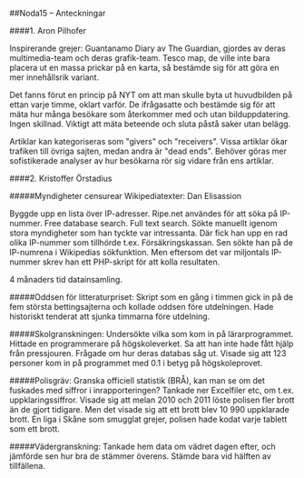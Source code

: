 ##Noda15 – Anteckningar


####1. Aron Pilhofer

Inspirerande grejer: Guantanamo Diary av The Guardian, gjordes av deras multimedia-team och deras grafik-team. Tesco map, de ville inte bara placera ut en massa prickar på en karta, så bestämde sig för att göra en mer innehållsrik variant.

Det fanns förut en princip på NYT om att man skulle byta ut huvudbilden på ettan varje timme, oklart varför. De ifrågasatte och bestämde sig för att mäta hur många besökare som återkommer med och utan bilduppdatering. Ingen skillnad. Viktigt att mäta beteende och sluta påstå saker utan belägg.

Artiklar kan kategoriseras som "givers" och "receivers". Vissa artiklar ökar trafiken till övriga sajten, medan andra är "dead ends". Behöver göras mer sofistikerade analyser av hur besökarna rör sig vidare från ens artiklar.

####2. Kristoffer Örstadius

#####Myndigheter censurear Wikipediatexter:
Dan Elisassion

Byggde upp en lista över IP-adresser.
Ripe.net användes för att söka på IP-nummer. Free database search. Full text search. Sökte manuellt igenom stora myndigheter som han tyckte var intressanta. Där fick han upp en rad olika IP-nummer som tillhörde t.ex. Försäkringskassan. Sen sökte han på de IP-numrena i Wikipedias sökfunktion. Men eftersom det var miljontals IP-nummer skrev han ett PHP-skript för att kolla resultaten.

4 månaders tid datainsamling.

#####Oddsen för litteraturpriset:
Skript som en gång i timmen gick in på de fem största bettingsajterna och kollade oddsen före utdelningen. Hade historiskt tenderat att sjunka timmarna före utdelning.

#####Skolgranskningen:
Undersökte vilka som kom in på lärarprogrammet. Hittade en programmerare på högskoleverket. Sa att han inte hade fått hjälp från pressjouren. Frågade om hur deras databas såg ut. Visade sig att 123 personer kom in på programmet med 0.1 i betyg på högskoleprovet.

#####Polisgräv:
Granska officiell statistik (BRÅ), kan man se om det fuskades med siffror i inrapporteringen? Tankade ner Excelfiler etc, om t.ex. uppklaringssiffror. Visade sig att melan 2010 och 2011 löste polisen fler brott än de gjort tidigare. Men det visade sig att ett brott blev 10 990 uppklarade brott. En liga i Skåne som smugglat grejer, polisen hade kodat varje tablett som ett brott.

#####Vädergranskning:
Tankade hem data om vädret dagen efter, och jämförde sen hur bra de stämmer överens. Stämde bara vid hälften av tillfällena.